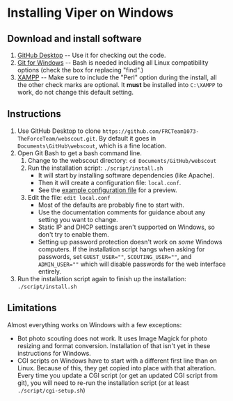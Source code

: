 # Installing Viper on Windows

## Download and install software

1. [GitHub Desktop](https://desktop.github.com/) -- Use it for checking out the code.
2. [Git for Windows](https://gitforwindows.org/) -- Bash is needed including all Linux compatibility options (check the box for replacing "find".)
3. [XAMPP](https://www.apachefriends.org/download.html) -- Make sure to include the "Perl" option during the install, all the other check marks are optional. It **must** be installed into `C:\XAMPP` to work, do not change this default setting.

## Instructions

1. Use GitHub Desktop to clone `https://github.com/FRCTeam1073-TheForceTeam/webscout.git`. By default it goes in `Documents\GitHub\webscout`, which is a fine location.
2. Open Git Bash to get a bash command line.
   1. Change to the webscout directory: `cd Documents/GitHub/webscout`
   1. Run the installation script: `./script/install.sh`
      - It will start by installing software dependencies (like Apache).
      - Then it will create a configuration file: `local.conf`.
      - See the [example configuration file](../script/example.conf) for a preview.
   1. Edit the file: `edit local.conf`
      - Most of the defaults are probably fine to start with.
      - Use the documentation comments for guidance about any setting you want to change.
      - Static IP and DHCP settings aren't supported on Windows, so don't try to enable them.
      - Setting up password protection doesn't work on *some* Windows computers. If the installation script hangs when asking for passwords, set `GUEST_USER=""`, `SCOUTING_USER=""`, and
`ADMIN_USER=""` which will disable passwords for the web interface entirely.
1. Run the installation script again to finish up the installation: `./script/install.sh`

## Limitations

Almost everything works on Windows with a few exceptions:

- Bot photo scouting does not work. It uses Image Magick for photo resizing and format conversion. Installation of that isn't yet in these instructions for Windows.
- CGI scripts on Windows have to start with a different first line than on Linux. Because of this, they get copied into place with that alteration. Every time you update a CGI script (or get an updated CGI script from git), you will need to re-run the installation script (or at least `./script/cgi-setup.sh`)
